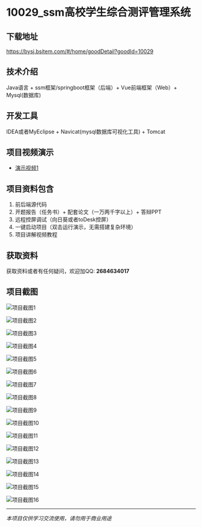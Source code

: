 # 10029_ssm高校学生综合测评管理系统

## 下载地址
https://bysj.bsitem.com/#/home/goodDetail?goodId=10029

## 技术介绍
Java语言 + ssm框架/springboot框架（后端）+ Vue前端框架（Web）+ Mysql(数据库)

## 开发工具
IDEA或者MyEclipse + Navicat(mysql数据库可视化工具) + Tomcat

## 项目视频演示
- [演示视频1](https://graduation-images.oss-cn-beijing.aliyuncs.com/videos/10029/055--ssm高校学生综合测评管理系统演示录像2023_phl8babo.mp4)

## 项目资料包含
1. 前后端源代码
2. 开题报告（任务书）+ 配套论文（一万两千字以上）+ 答辩PPT
3. 远程控屏调试（向日葵或者toDesk控屏）
4. 一键启动项目（双击运行演示，无需搭建复杂环境）
5. 项目讲解视频教程

## 获取资料
获取资料或者有任何疑问，欢迎加QQ: **2684634017**

## 项目截图
![项目截图1](https://graduation-images.oss-cn-beijing.aliyuncs.com/图片/10029/毕设论坛项目主图.jpg)

![项目截图2](https://graduation-images.oss-cn-beijing.aliyuncs.com/图片/10029/1.png)

![项目截图3](https://graduation-images.oss-cn-beijing.aliyuncs.com/图片/10029/2.png)

![项目截图4](https://graduation-images.oss-cn-beijing.aliyuncs.com/图片/10029/3.png)

![项目截图5](https://graduation-images.oss-cn-beijing.aliyuncs.com/图片/10029/4.png)

![项目截图6](https://graduation-images.oss-cn-beijing.aliyuncs.com/图片/10029/5.png)

![项目截图7](https://graduation-images.oss-cn-beijing.aliyuncs.com/图片/10029/6.png)

![项目截图8](https://graduation-images.oss-cn-beijing.aliyuncs.com/图片/10029/7.png)

![项目截图9](https://graduation-images.oss-cn-beijing.aliyuncs.com/图片/10029/8.png)

![项目截图10](https://graduation-images.oss-cn-beijing.aliyuncs.com/图片/10029/9.png)

![项目截图11](https://graduation-images.oss-cn-beijing.aliyuncs.com/图片/10029/10.png)

![项目截图12](https://graduation-images.oss-cn-beijing.aliyuncs.com/图片/10029/11.png)

![项目截图13](https://graduation-images.oss-cn-beijing.aliyuncs.com/图片/10029/12.png)

![项目截图14](https://graduation-images.oss-cn-beijing.aliyuncs.com/图片/10029/13.png)

![项目截图15](https://graduation-images.oss-cn-beijing.aliyuncs.com/图片/10029/14.png)

![项目截图16](https://graduation-images.oss-cn-beijing.aliyuncs.com/图片/10029/15.png)

---
*本项目仅供学习交流使用，请勿用于商业用途*
